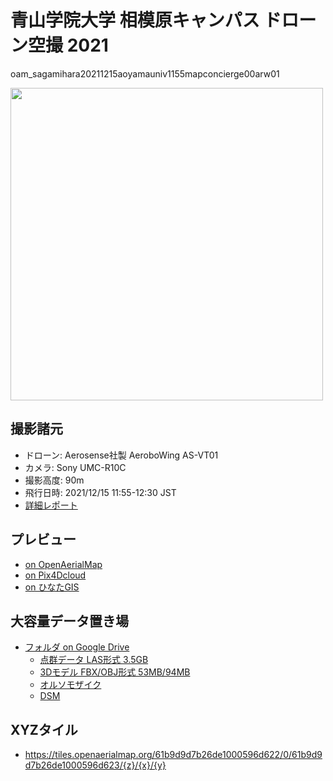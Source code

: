 # 青山学院大学 相模原キャンパス ドローン空撮 2021
oam_sagamihara20211215aoyamauniv1155mapconcierge00arw01

<img src="https://user-images.githubusercontent.com/416977/146176110-e13bbc47-cfc5-48b2-b69c-0c826651c2cf.jpg" width="500" >

## 撮影諸元
* ドローン: Aerosense社製 AeroboWing AS-VT01
* カメラ: Sony UMC-R10C
* 撮影高度: 90m
* 飛行日時: 2021/12/15 11:55-12:30 JST
* [詳細レポート](https://map.openaerialmap.org/#/139.4027253985405,35.56669756203105,18/latest/61b9dc7ab26de1000596d625?_k=854uqh)

## プレビュー
* [on OpenAerialMap](https://map.openaerialmap.org/#/139.4027253985405,35.56669756203105,18/latest/61b9dc7ab26de1000596d625?_k=854uqh)
* [on Pix4Dcloud](https://cloud.pix4d.com/dataset/1041613/model?shareToken=8ed2ef38-19cb-4e11-b360-960a1200d935)
* [on ひなたGIS](https://hgis.pref.miyazaki.lg.jp/hinata/hinata.html#fKPIZQXAQeVY)

## 大容量データ置き場
* [フォルダ on Google Drive](https://drive.google.com/drive/folders/1SrPOCXU9xYVeIwTsABtj8ILkC_CtIg09?usp=sharing)
  - [点群データ LAS形式 3.5GB](https://drive.google.com/file/d/10zmXAxmwhferXEYXts4ZPoLQLX6_KX1H/view?usp=sharing)
  - [3Dモデル FBX/OBJ形式 53MB/94MB](https://drive.google.com/file/d/10zmXAxmwhferXEYXts4ZPoLQLX6_KX1H/view?usp=sharing)
  - [オルソモザイク](https://drive.google.com/file/d/1KfGYY3oXrgx0uPH8iGkqBuaY3KnUY_tU/view?usp=sharing)
  - [DSM](https://drive.google.com/file/d/19hFB599OsCdoiloIBw9sN0-K7sX-rNrh/view?usp=sharing)

## XYZタイル
* https://tiles.openaerialmap.org/61b9d9d7b26de1000596d622/0/61b9d9d7b26de1000596d623/{z}/{x}/{y}
